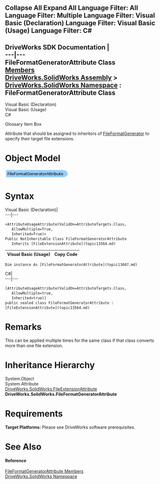 Collapse All Expand All Language Filter: All  Language Filter: Multiple  Language Filter: Visual Basic (Declaration) Language Filter: Visual Basic (Usage) Language Filter: C#  
---  
DriveWorks SDK Documentation  |   
---|---  
FileFormatGeneratorAttribute Class   
[Members](topic13608.md)   
[DriveWorks.SolidWorks Assembly](topic13342.md) > [DriveWorks.SolidWorks Namespace](topic13345.md) : FileFormatGeneratorAttribute Class  
---  
  
Visual Basic (Declaration)    
Visual Basic (Usage)    
C# 

Glossary Item Box

Attribute that should be assigned to inheritors of [FileFormatGenerator](topic13579.md) to specify their target file extensions. 

# Object Model

![](dotnetdiagramimages/image738.png)

# Syntax

Visual Basic (Declaration)|   
---|---  
      
    
    <AttributeUsageAttribute(ValidOn=AttributeTargets.Class, 
       AllowMultiple=True, 
       Inherited=True)>
    Public NotInheritable Class FileFormatGeneratorAttribute 
       Inherits [FileExtensionAttribute](topic13564.md)  
  
Visual Basic (Usage)| Copy Code  
---|---  
      
    
    Dim instance As [FileFormatGeneratorAttribute](topic13607.md)  
  
C#|   
---|---  
      
    
    [AttributeUsageAttribute(ValidOn=AttributeTargets.Class, 
       AllowMultiple=true, 
       Inherited=true)]
    public sealed class FileFormatGeneratorAttribute : [FileExtensionAttribute](topic13564.md)   
  
# Remarks

This can be applied multiple times for the same class if that class converts more than one file extension.

# Inheritance Hierarchy

System.Object  
System.Attribute  
[DriveWorks.SolidWorks.FileExtensionAttribute](topic13564.md)  
**DriveWorks.SolidWorks.FileFormatGeneratorAttribute**  


# Requirements

**Target Platforms:** Please see DriveWorks software prerequisites.

# See Also

#### Reference

[FileFormatGeneratorAttribute Members](topic13608.md)   
[DriveWorks.SolidWorks Namespace](topic13345.md)


